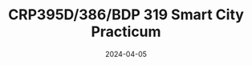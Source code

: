 ---
title: "CRP395D/386/BDP 319 Smart City Practicum"
collection: teaching
type: "Guest Lecturer"
permalink: /teaching/2024s-CRP395
venue: "The University of Texas at Austin"
date: 2024-04-05
location: "Austin, TX"
---